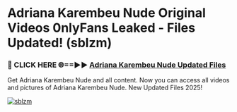 # Adriana Karembeu Nude Original Videos 0nlyFans Leaked - Files Updated! (sblzm)

<h3>🔴 CLICK HERE 🌐==►► <a href="https://tinyurl.com/52m3yx9h" rel="nofollow">Adriana Karembeu Nude Updated Files</a></h3>

Get Adriana Karembeu Nude and all content. Now you can access all videos and pictures of Adriana Karembeu Nude. New Updated Files 2025!

[![sblzm](https://i.imgur.com/TnHtlc8.gif)](https://tinyurl.com/52m3yx9h)
